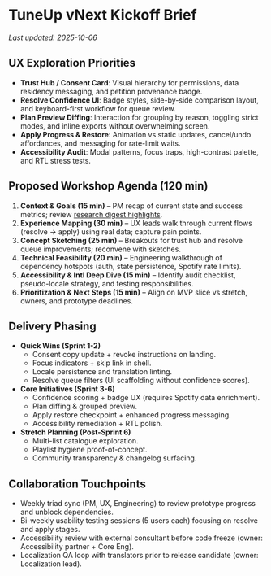 # TuneUp vNext Kickoff Brief

_Last updated: 2025-10-06_

## UX Exploration Priorities

- **Trust Hub / Consent Card**: Visual hierarchy for permissions, data residency messaging, and petition provenance badge.
- **Resolve Confidence UI**: Badge styles, side-by-side comparison layout, and keyboard-first workflow for queue review.
- **Plan Preview Diffing**: Interaction for grouping by reason, toggling strict modes, and inline exports without overwhelming screen.
- **Apply Progress & Restore**: Animation vs static updates, cancel/undo affordances, and messaging for rate-limit waits.
- **Accessibility Audit**: Modal patterns, focus traps, high-contrast palette, and RTL stress tests.

## Proposed Workshop Agenda (120 min)

1. **Context & Goals (15 min)** – PM recap of current state and success metrics; review [research digest highlights](./research-digest.md).
2. **Experience Mapping (30 min)** – UX leads walk through current flows (resolve → apply) using real data; capture pain points.
3. **Concept Sketching (25 min)** – Breakouts for trust hub and resolve queue improvements; reconvene with sketches.
4. **Technical Feasibility (20 min)** – Engineering walkthrough of dependency hotspots (auth, state persistence, Spotify rate limits).
5. **Accessibility & Intl Deep Dive (15 min)** – Identify audit checklist, pseudo-locale strategy, and testing responsibilities.
6. **Prioritization & Next Steps (15 min)** – Align on MVP slice vs stretch, owners, and prototype deadlines.

## Delivery Phasing

- **Quick Wins (Sprint 1-2)**
  - Consent copy update + revoke instructions on landing.
  - Focus indicators + skip link in shell.
  - Locale persistence and translation linting.
  - Resolve queue filters (UI scaffolding without confidence scores).
- **Core Initiatives (Sprint 3-6)**
  - Confidence scoring + badge UX (requires Spotify data enrichment).
  - Plan diffing & grouped preview.
  - Apply restore checkpoint + enhanced progress messaging.
  - Accessibility remediation + RTL polish.
- **Stretch Planning (Post-Sprint 6)**
  - Multi-list catalogue exploration.
  - Playlist hygiene proof-of-concept.
  - Community transparency & changelog surfacing.

## Collaboration Touchpoints

- Weekly triad sync (PM, UX, Engineering) to review prototype progress and unblock dependencies.
- Bi-weekly usability testing sessions (5 users each) focusing on resolve and apply stages.
- Accessibility review with external consultant before code freeze (owner: Accessibility partner + Core Eng).
- Localization QA loop with translators prior to release candidate (owner: Localization lead).
